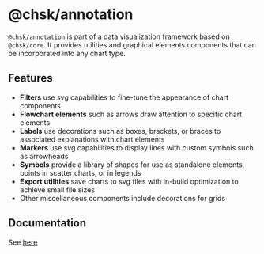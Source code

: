 # @chsk/annotation

`@chsk/annotation` is part of a data visualization framework based on
`@chsk/core`. It provides utilities and graphical elements components that can be
incorporated into any chart type.

## Features

-   **Filters** use svg capabilities to fine-tune the appearance of chart components
-   **Flowchart elements** such as arrows draw attention to specific chart
    elements
-   **Labels** use decorations such as boxes, brackets, or braces to
    associated explanations with chart elements
-   **Markers** use svg capabilities to display lines with custom symbols
    such as arrowheads
-   **Symbols** provide a library of shapes for use as standalone elements,
    points in scatter charts, or in legends
-   **Export utilities** save charts to svg files with in-build optimization
    to achieve small file sizes
-   Other miscellaneous components include decorations for grids

## Documentation

See [here](https://tkonopka.github.io/chsk/?path=/docs/addons-annotation-overview--page)
